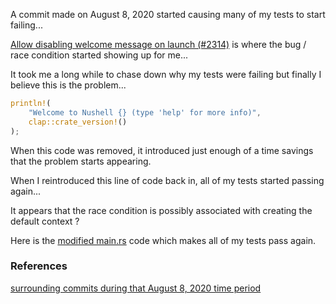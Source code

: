 
A commit made on August 8, 2020 started causing many of my tests
to start failing...

[Allow disabling welcome message on launch (#2314)](https://github.com/nushell/nushell/commit/f14c0df582399f5baffdd93c92b365f4f3b87a9a)
is where the bug / race condition started showing up for me...

It took me a long while to chase down why my tests were failing
but finally I believe this is the problem...

```rust
println!(
    "Welcome to Nushell {} (type 'help' for more info)",
    clap::crate_version!()
);
```

When this code was removed, it introduced just enough of a time
savings that the problem starts appearing.

When I reintroduced this line of code back in, all of my tests
started passing again...

It appears that the race condition is possibly associated with creating the
default context ?

Here is the
[modified main.rs](https://github.com/stormasm/nushelltmp/blob/master/v21.0/tmp00/main.rs)
code which makes all of my tests pass again.

### References

[surrounding commits during that August 8, 2020 time period](https://github.com/nushell/nushell/commits/main?before=a2cc2259e71ace3b2d808cb395da1b8fe4336020+245&branch=main)
